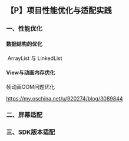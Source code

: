 ## 【P】项目性能优化与适配实践



### 一、性能优化

#### 数据结构的优化

​	ArrayList 与 LinkedList





#### View与动画内存优化

帧动画OOM问题优化

https://my.oschina.net/u/920274/blog/3089844









### 二、屏幕适配







### 三、SDK版本适配

















